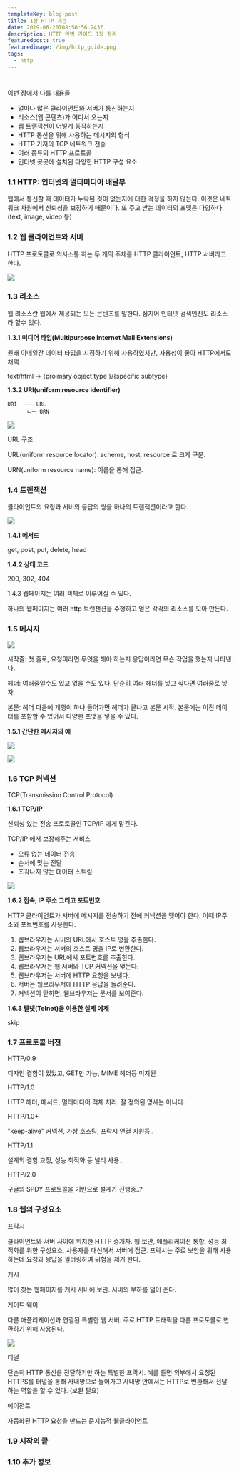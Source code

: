 ```yaml
---
templateKey: blog-post
title: 1장 HTTP 개관
date: 2019-06-20T08:56:56.243Z
description: HTTP 완벽 가이드 1장 정리
featuredpost: true
featuredimage: /img/http_guide.png
tags:
  - http
---
```

#

이번 장에서 다룰 내용들

- 얼마나 많은 클라이언트와 서버가 통신하는지
- 리소스(웹 콘텐츠)가 어디서 오는지
- 웹 트랜잭션이 어떻게 동작하는지
- HTTP 통신을 위해 사용하는 메시지의 형식
- HTTP 기저의 TCP 네트워크 전송
- 여러 종류의 HTTP 프로토콜
- 인터넷 곳곳에 설치된 다양한 HTTP 구성 요소

### 1.1 HTTP: 인터넷의 멀티미디어 배달부

웹에서 통신할 때 데이터가 누락된 것이 없는지에 대한 걱정을 하지 않는다. 이것은 네트워크 차원에서 신뢰성을 보장하기 때문이다. 또 주고 받는 데이터의 포맷은 다양하다. (text, image, video 등)

### 1.2 웹 클라이언트와 서버

HTTP 프로토콜로 의사소통 하는 두 개의 주체를 HTTP 클라이언트, HTTP 서버라고 한다.

![](Untitled-f56f3b42-6e86-40b6-95da-a6f8df5ec620.png)

### 1.3 리소스

웹 리소스란 웹에서 제공되는 모든 콘텐츠를 말한다. 심지어 인터넷 검색엔진도 리소스라 할수 있다.

**1.3.1 미디어 타입(Multipurpose Internet Mail Extensions)**

원래 이메일간 데이터 타입을 지정하기 위해 사용하였지만, 사용성이 좋아 HTTP에서도 채택

text/html    →  {proimary object type }/{specific subtype}

**1.3.2 URI(uniform resource identifier)**

    URI  ㅡㅡ URL
          ㄴㅡ URN

![](_2019-06-20__12-5a9b6c14-60f9-4352-8f1e-2363c6f795f9.23.11.png)

URL 구조

URL(uniform resource locator): scheme, host, resource 로 크게 구분.

URN(uniform resource name): 이름을 통해 접근.

### 1.4 트랜잭션

클라이언트의 요청과 서버의 응답의 쌍을 하나의 트랜잭션이라고 한다.

![](Untitled-7d1bcce2-14ed-40ef-94da-f302a30393e3.png)

**1.4.1 메서드**

get, post, put, delete, head

**1.4.2 상태 코드**

200, 302, 404

1.4.3 웹페이지는 여러 객체로 이루어질 수 있다.

하나의 웹페이지는 여러 http 트랜잰션을 수행하고 얻은 각각의 리소스를 모아 만든다.

### 1.5 메시지

![](Untitled-695830ca-6bbf-4294-820b-5ffc4f3a9bd7.png)

시작줄: 첫 줄로, 요청이라면 무엇을 해야 하는지 응답이라면 무슨 작업을 했는지 나타낸다.

헤더: 여러줄일수도 있고 없을 수도 있다. 단순히 여러 헤더를 넣고 싶다면 여러줄로 넣자.

본문: 헤더 다음에 개행이 하나 들어가면 헤더가 끝나고 본문 시작. 본문에는 이진 데이터를 포함할 수 있어서 다양한 포맷을 넣을 수 있다.

**1.5.1 간단한 메시지의 예**

![](Untitled-c7cc5988-5db7-4ce1-9ba1-6b95c01f1a58.png)

![](Untitled-a28ffde8-daa5-4465-8191-80bbf5310a22.png)

### 1.6 TCP 커넥션

TCP(Transmission Control Protocol)

**1.6.1 TCP/IP**

신뢰성 있는  전송 프로토콜인  TCP/IP 에게 맡긴다.

TCP/IP 에서 보장해주는 서비스

- 오류 없는 데이터 전송
- 순서에 맞는 전달
- 조각나지 않는 데이터 스트림

![](Untitled-03005ca8-1c6f-48cf-8a03-ba14f6543076.png)

**1.6.2 접속, IP 주소 그리고 포트번호**

HTTP 클라이언트가 서버에 메시지를 전송하기 전에 커넥션을 맺어야 한다. 이때 IP주소와 포트번호를 사용한다.

1. 웹브라우저는 서버의 URL에서 호스트 명을 추출한다.
2. 웹브라우저는 서버의 호스트 명을 IP로 변환한다.
3. 웹브라우저는 URL에서 포트번호를 추출한다.
4. 웹브라우저는 웹 서버와 TCP 커넥션을 맺는다.
5. 웹브라우저는 서버에  HTTP 요청을 보낸다.
6. 서버는 웹브라우저에 HTTP 응답을 돌려준다.
7. 커넥션이 닫히면, 웹브라우저는 문서를 보여준다.

**1.6.3 텔넷(Telnet)을 이용한 실제 예제**

skip

### 1.7 프로토콜 버전

HTTP/0.9

디자인 결함이 있었고, GET만 가능, MIME 헤더등 미지원

HTTP/1.0

HTTP 헤더, 메서드, 멀티미디어 객체 처리. 잘 정의된 명세는 아니다.

HTTP/1.0+

"keep-alive" 커넥션, 가상 호스팅, 프락시 연결 지원등..

HTTP/1.1

설계의 결함 교정, 성능 최적화 등 널리 사용..

HTTP/2.0

구글의 SPDY 프로토콜을 기반으로 설계가 진행중..?

### 1.8 웹의 구성요소

프락시

클라이언트와 서버 사이에 위치한 HTTP 중개자. 웹 보안, 애플리케이션 통합, 성능 최적화를 위한 구성요소. 사용자를 대신해서 서버에 접근. 프락시는 주로 보안을 위해 사용하는데 요청과 응답을 필터링하여 위험을 제거 한다.

캐시

많이 찾는 웹페이지를 캐시 서버에 보관. 서버의 부하를 덜어 준다.

게이트 웨이

다른 애플리케이션과 연결된 특별한 웹 서버. 주로 HTTP 트래픽을 다른 프로토콜로 변환하기 위해 사용된다.

![](Untitled-1d673421-55e8-40f5-9bfe-a7dbacd49181.png)

터널

단순히 HTTP 통신을 전달하기만 하는 특별한 프락시. 예를 들면 외부에서 요청된 HTTPS를 터널을 통해 사내망으로 들어가고 사내망 안에서는 HTTP로 변환해서 전달 하는 역할을 할 수 있다. (보완 필요)

에이전트

자동화된 HTTP 요청을 만드는 준지능적 웹클라이언트

### 1.9 시작의 끝

### 1.10 추가 정보
